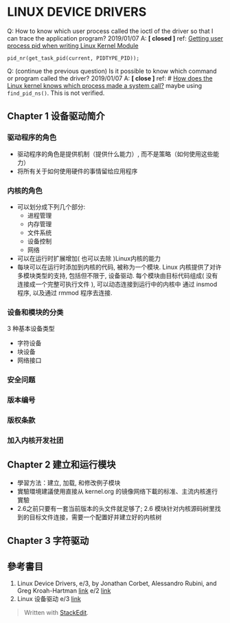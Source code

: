 # LINUX DEVICE DRIVERS
Q: How to know which user process called the ioctl of the driver so that I can trace the application program? 2019/01/07
A: __[ closed ]__
ref:  [Getting user process pid when writing Linux Kernel Module](https://stackoverflow.com/questions/11915728/getting-user-process-pid-when-writing-linux-kernel-module)
```
pid_nr(get_task_pid(current, PIDTYPE_PID));
```
Q: (continue the previous question) Is it possible to know which command or program  called the driver? 2019/01/07
A: __[ close ]__
ref: # [How does the Linux kernel knows which process made a system call?](https://unix.stackexchange.com/questions/364502/how-does-the-linux-kernel-knows-which-process-made-a-system-call)
maybe using `find_pid_ns()`. This is not verified.

## Chapter 1 设备驱动简介
### 驱动程序的角色
- 驱动程序的角色是提供机制（提供什么能力）, 而不是策略（如何使用这些能力）
- 将所有关于如何使用硬件的事情留给应用程序
### 内核的角色
- 可以划分成下列几个部分:
  - 进程管理
  - 内存管理
  - 文件系统
  - 设备控制
  - 网络 
- 可以在运行时扩展增加( 也可以去除 )Linux内核的能力
- 每块可以在运行时添加到内核的代码, 被称为一个模块. Linux 内核提供了对许多模块类型的支持, 包括但不限于, 设备驱动. 每个模块由目标代码组成( 没有连接成一个完整可执行文件 ), 可以动态连接到运行中的内核中
通过 insmod 程序, 以及通过 rmmod 程序去连接.
### 设备和模块的分类
 3 种基本设备类型
- 字符设备
- 块设备
- 网络接口
### 安全问题
### 版本编号
### 版权条款
### 加入内核开发社团
## Chapter 2 建立和运行模块
- 學習方法：建立, 加载, 和修改例子模块
- 實驗環境建議使用直接从 kernel.org 的镜像网络下載的标准、主流内核進行實驗
- 2.6之前只要有一套当前版本的头文件就足够了; 2.6 模块针对内核源码树里找到的目标文件连接，需要一个配置好并建立好的内核树
## Chapter 3 字符驱动

## 參考書目

 1. Linux Device Drivers, e/3, by Jonathan Corbet, Alessandro Rubini, and Greg Kroah-Hartman [link](http://lwn.net/Kernel/LDD3) e/2 [link](http://lwn.net/Kernel/LDD2)
 2. Linux 设备驱动 e/3 [link](http://www.deansys.com/doc/ldd3/)

> Written with [StackEdit](https://stackedit.io/).
<!--stackedit_data:
eyJoaXN0b3J5IjpbNjU3MjE4MTUwLC0yMzQ5MDYzMDUsLTExMj
gwNjAyMjddfQ==
-->